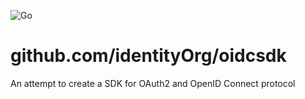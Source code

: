 ![Go](https://github.com/identityOrg/oidcsdk/workflows/Go/badge.svg)
# github.com/identityOrg/oidcsdk
An attempt to create a SDK for OAuth2 and OpenID Connect protocol
